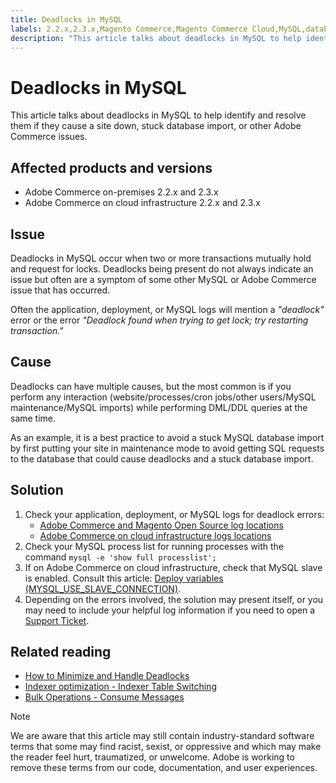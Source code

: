```yaml
---
title: Deadlocks in MySQL
labels: 2.2.x,2.3.x,Magento Commerce,Magento Commerce Cloud,MySQL,database,deadlock,import,troubleshooting,Adobe Commerce,cloud infrastructure,on-premises
description: "This article talks about deadlocks in MySQL to help identify and resolve them if they cause a site down, stuck database import, or other Adobe Commerce issues."
---
```


# Deadlocks in MySQL

This article talks about deadlocks in MySQL to help identify and resolve them if they cause a site down, stuck database import, or other Adobe Commerce issues.

## Affected products and versions

* Adobe Commerce on-premises 2.2.x and 2.3.x
* Adobe Commerce on cloud infrastructure 2.2.x and 2.3.x

## Issue

Deadlocks in MySQL occur when two or more transactions mutually hold and request for locks. Deadlocks being present do not always indicate an issue but often are a symptom of some other MySQL or Adobe Commerce issue that has occurred.

Often the application, deployment, or MySQL logs will mention a *"deadlock"* error or the error *"Deadlock found when trying to get lock; try restarting transaction."*

## Cause

Deadlocks can have multiple causes, but the most common is if you perform any interaction (website/processes/cron jobs/other users/MySQL maintenance/MySQL imports) while performing DML/DDL queries at the same time.

As an example, it is a best practice to avoid a stuck MySQL database import by first putting your site in maintenance mode to avoid getting SQL requests to the database that could cause deadlocks and a stuck database import.

## Solution

1. Check your application, deployment, or MySQL logs for deadlock errors:
    * [Adobe Commerce and Magento Open Source log locations](https://devdocs.magento.com/guides/v2.3/config-guide/cli/logging.html)
    * [Adobe Commerce on cloud infrastructure logs locations](https://devdocs.magento.com/guides/v2.3/cloud/trouble/environments-logs.html)
1. Check your MySQL process list for running processes with the command `mysql -e 'show full processlist';`
1. If on Adobe Commerce on cloud infrastructure, check that MySQL slave is enabled. Consult this article: [Deploy variables (MYSQL\_USE\_SLAVE\_CONNECTION)](https://devdocs.magento.com/guides/v2.2/cloud/env/variables-deploy.html#mysql_use_slave_connection).
1. Depending on the errors involved, the solution may present itself, or you may need to include your helpful log information if you need to open a [Support Ticket](https://support.magento.com/hc/en-us/articles/360000913794#submit-ticket).

## Related reading

* [How to Minimize and Handle Deadlocks](https://dev.mysql.com/doc/refman/5.7/en/innodb-deadlocks-handling.html)
* [Indexer optimization - Indexer Table Switching](https://devdocs.magento.com/guides/v2.3/extension-dev-guide/indexer-batch.html#indexer-table-switching)
* [Bulk Operations - Consume Messages](https://devdocs.magento.com/guides/v2.3/extension-dev-guide/message-queues/bulk-operations.html#consume-messages)

>[!NOTE]
>
>We are aware that this article may still contain industry-standard software terms that some may find racist, sexist, or oppressive and which may make the reader feel hurt, traumatized, or unwelcome. Adobe is working to remove these terms from our code, documentation, and user experiences.